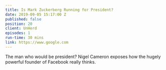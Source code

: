 ```yaml
---
title: Is Mark Zuckerberg Running for President?
date: 2019-09-05 15:17:00 Z
published: false
position: 20
client: UnHerd
episodes: 1
run-time: 30 mins
link: https://www.google.com
---
```


The man who would be president? Nigel Cameron exposes how the hugely powerful founder of Facebook really thinks. 